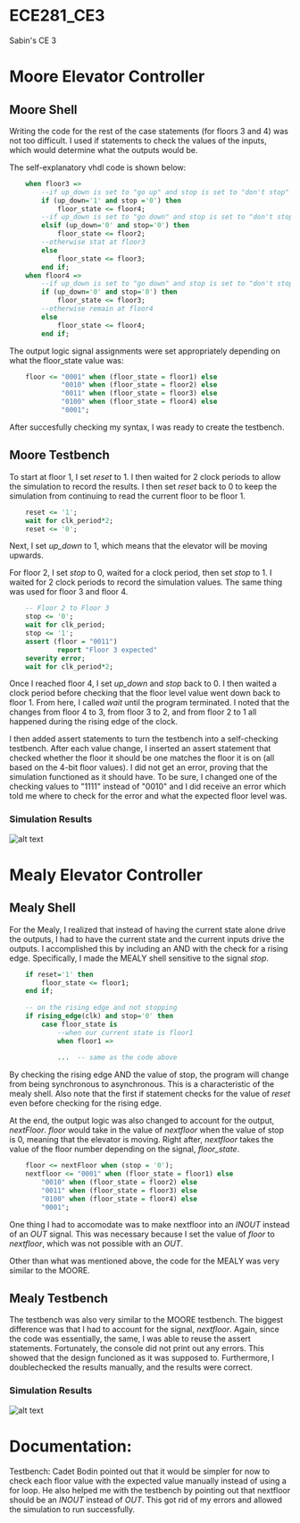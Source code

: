 ECE281_CE3
==========

Sabin's CE 3

# Moore Elevator Controller
## Moore Shell
Writing the code for the rest of the case statements (for floors 3 and 4) was not too difficult.  I used if statements to check the values of the inputs, which would determine what the outputs would be.

The self-explanatory vhdl code is shown below:

```vhdl
 	when floor3 =>
	  	--if up_down is set to "go up" and stop is set to "don't stop" we want to go to floor4
	  	if (up_down='1' and stop ='0') then 
	  		floor_state <= floor4;
	  	--if up_down is set to "go down" and stop is set to "don't stop" we want to go to floor2
	  	elsif (up_down='0' and stop='0') then 
	  		floor_state <= floor2;
	  	--otherwise stat at floor3
	  	else
	  		floor_state <= floor3;
	  	end if;
	when floor4 =>
  		--if up_down is set to "go down" and stop is set to "don't stop", we want to go down to floor3
  		if (up_down='0' and stop='0') then 
  			floor_state <= floor3;
  		--otherwise remain at floor4
  		else 
  			floor_state <= floor4;	
  		end if;
```

The output logic signal assignments were set appropriately depending on what the floor_state value was:

```vhdl
 	floor <= "0001" when (floor_state = floor1) else
      		 "0010" when (floor_state = floor2) else
      		 "0011" when (floor_state = floor3) else
      		 "0100" when (floor_state = floor4) else
      		 "0001";
```

After succesfully checking my syntax, I was ready to create the testbench.

## Moore Testbench
To start at floor 1, I set *reset* to 1.  I then waited for 2 clock periods to allow the simulation to record the results.  I then set *reset* back to 0 to keep the simulation from continuing to read the current floor to be floor 1.
```vhdl
	reset <= '1';
	wait for clk_period*2;
	reset <= '0';
```

Next, I set *up_down* to 1, which means that the elevator will be moving upwards.

For floor 2, I set *stop* to 0, waited for a clock period, then set *stop* to 1.  I waited for 2 clock periods to record the simulation values.  The same thing was used for floor 3 and floor 4.
```vhdl
	-- Floor 2 to Floor 3
	stop <= '0';
	wait for clk_period;
	stop <= '1';
	assert (floor = "0011")
			report "Floor 3 expected"
	severity error;
	wait for clk_period*2;
```

Once I reached floor 4, I set *up_down* and *stop* back to 0.  I then waited a clock period before checking that the floor level value went down back to floor 1.  From here, I called *wait* until the program terminated.  I noted that the changes from floor 4 to 3, from floor 3 to 2, and from floor 2 to 1 all happened during the rising edge of the clock.

I then added assert statements to turn the testbench into a self-checking testbench.  After each value change, I inserted an assert statement that checked whether the floor it should be one matches the floor it is on (all based on the 4-bit floor values).  I did not get an error, proving that the simulation functioned as it should have.  To be sure, I changed one of the checking values to "1111" instead of "0010" and I did receive an error which told me where to check for the error and what the expected floor level was.  

### Simulation Results
![alt text](https://raw.github.com/sabinpark/ECE281_CE3/master/Moore_Simulation_Results.PNG "Moore Testbench Simulation Results")


# Mealy Elevator Controller
## Mealy Shell
For the Mealy, I realized that instead of having the current state alone drive the outputs, I had to have the current state and the current inputs drive the outputs.  I accomplished this by including an AND with the check for a rising edge.  Specifically, I made the MEALY shell sensitive to the signal *stop*.

```vhdl
	if reset='1' then
		floor_state <= floor1;
	end if;
	
	-- on the rising edge and not stopping
	if rising_edge(clk) and stop='0' then  
		case floor_state is
			--when our current state is floor1	
			when floor1 =>
			
			...  -- same as the code above
```
By checking the rising edge AND the value of stop, the program will change from being synchronous to asynchronous.  This is a characteristic of the mealy shell.  Also note that the first if statement checks for the value of *reset* even before checking for the rising edge.

At the end, the output logic was also changed to account for the output, *nextFloor*.  *floor* would take in the value of *nextfloor* when the value of stop is 0, meaning that the elevator is moving.  Right after, *nextfloor* takes the value of the floor number depending on the signal, *floor_state*.

```vhdl
	floor <= nextFloor when (stop = '0');
	nextfloor <= "0001" when (floor_state = floor1) else
		"0010" when (floor_state = floor2) else
		"0011" when (floor_state = floor3) else
		"0100" when (floor_state = floor4) else
		"0001";
```

One thing I had to accomodate was to make nextfloor into an *INOUT* instead of an *OUT* signal.  This was necessary because I set the value of *floor* to *nextfloor*, which was not possible with an *OUT*.

Other than what was mentioned above, the code for the MEALY was very similar to the MOORE.

## Mealy Testbench
The testbench was also very similar to the MOORE testbench.  The biggest difference was that I had to account for the signal, *nextfloor*.  Again, since the code was essentially, the same, I was able to reuse the assert statements.  Fortunately, the console did not print out any errors.  This showed that the design funcioned as it was supposed to.  Furthermore, I doublechecked the results manually, and the results were correct.

### Simulation Results
![alt text](https://raw.github.com/sabinpark/ECE281_CE3/master/Mealy_Simulation_Results.PNG "Mealy Testbench Simulation Results")


# Documentation:
Testbench: Cadet Bodin pointed out that it would be simpler for now to check each floor value with the expected value manually instead of using a for loop.  He also helped me with the testbench by pointing out that nextfloor should be an *INOUT* instead of *OUT*.  This got rid of my errors and allowed the simulation to run successfully.
